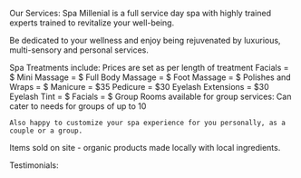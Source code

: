 Our Services:
  Spa Millenial is a full service day spa with highly trained experts trained to revitalize your well-being.

  Be dedicated to your wellness and enjoy being rejuvenated by luxurious, multi-sensory and personal services.

  Spa Treatments include: Prices are set as per length of treatment
    Facials = $
    Mini Massage = $
    Full Body Massage = $
    Foot Massage = $
    Polishes and Wraps = $
    Manicure = $35
    Pedicure = $30
    Eyelash Extensions = $30
    Eyelash Tint = $
    Facials = $
    Group Rooms available for group services:
      Can cater to needs for groups of up to 10

    Also happy to customize your spa experience for you personally, as a couple or a group.

  Items sold on site - organic products made locally with local ingredients.

  Testimonials:

  
